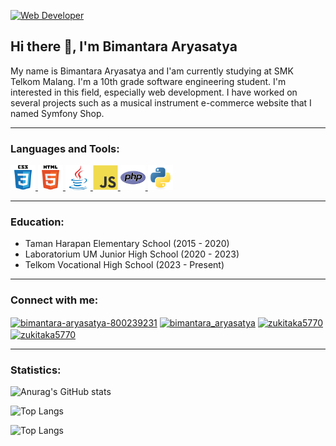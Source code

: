 <a href="https://www.linkedin.com/in/bimantara-aryasatya-800239231/" target="_blank" rel="noreferrer">![Web Developer](https://media.licdn.com/dms/image/v2/D5616AQHhIkhE8rNLvg/profile-displaybackgroundimage-shrink_350_1400/profile-displaybackgroundimage-shrink_350_1400/0/1714916438054?e=1735776000&v=beta&t=NIzuUOZleHVBy8fj-8E_fpf7Gk2g5qsbWBNzQrm00n0)</a>

## Hi there 👋, I'm Bimantara Aryasatya

My name is Bimantara Aryasatya and I'am currently studying at SMK Telkom Malang. I'm a 10th grade software engineering student. I'm interested in this field, especially web development. I have worked on several projects such as a musical instrument e-commerce website that I named Symfony Shop.
  
---

### Languages and Tools:
<p align="left"> 
<a href="https://www.w3schools.com/css/" target="_blank" rel="noreferrer"> <img src="https://raw.githubusercontent.com/devicons/devicon/master/icons/css3/css3-original-wordmark.svg" alt="css3" width="40" height="40"/> </a> 
<a href="https://www.w3.org/html/" target="_blank" rel="noreferrer"> <img src="https://raw.githubusercontent.com/devicons/devicon/master/icons/html5/html5-original-wordmark.svg" alt="html5" width="40" height="40"/> </a> 
<a href="https://www.java.com" target="_blank" rel="noreferrer"> <img src="https://raw.githubusercontent.com/devicons/devicon/master/icons/java/java-original.svg" alt="java" width="40" height="40"/> </a> 
<a href="https://developer.mozilla.org/en-US/docs/Web/JavaScript" target="_blank" rel="noreferrer"> <img src="https://raw.githubusercontent.com/devicons/devicon/master/icons/javascript/javascript-original.svg" alt="javascript" width="40" height="40"/> </a> 
<a href="https://www.php.net" target="_blank" rel="noreferrer"> <img src="https://raw.githubusercontent.com/devicons/devicon/master/icons/php/php-original.svg" alt="php" width="40" height="40"/> </a> 
<a href="https://www.python.org" target="_blank" rel="noreferrer"> <img src="https://raw.githubusercontent.com/devicons/devicon/master/icons/python/python-original.svg" alt="python" width="40" height="40"/> </a> </p>

---

### Education:
- Taman Harapan Elementary School (2015 - 2020)
- Laboratorium UM Junior High School (2020 - 2023)
- Telkom Vocational High School (2023 - Present)

---

### Connect with me:
<p align="left">
<a href="https://linkedin.com/in/bimantara-aryasatya-800239231" target="blank"><img align="center" src="https://raw.githubusercontent.com/rahuldkjain/github-profile-readme-generator/master/src/images/icons/Social/linked-in-alt.svg" alt="bimantara-aryasatya-800239231" height="30" width="40" /></a>
<a href="https://instagram.com/bimantara_aryasatya" target="blank"><img align="center" src="https://raw.githubusercontent.com/rahuldkjain/github-profile-readme-generator/master/src/images/icons/Social/instagram.svg" alt="bimantara_aryasatya" height="30" width="40" /></a>
<a href="https://www.youtube.com//@zukitaka5770" target="blank"><img align="center" src="https://raw.githubusercontent.com/rahuldkjain/github-profile-readme-generator/master/src/images/icons/Social/youtube.svg" alt="zukitaka5770" height="30" width="40" /></a>
<a href="https://github.com/bimantaraaryasatya" target="blank"><img align="center" src="https://raw.githubusercontent.com/rahuldkjain/github-profile-readme-generator/master/src/images/icons/Social/github.svg" alt="zukitaka5770" height="30" width="40" /></a>
</p> 

---
### Statistics:

![Anurag's GitHub stats](https://github-readme-stats.vercel.app/api?username=bimantaraaryasatya&show=reviews,discussions_started,discussions_answered,prs_merged,prs_merged_percentage&theme=tokyonight)

![Top Langs](https://github-readme-stats.vercel.app/api/top-langs/?username=bimantaraaryasatya&hide_progress=true&theme=tokyonight)

![Top Langs](https://github-readme-stats.vercel.app/api/top-langs/?username=bimantaraaryasatya&langs_count=8&theme=tokyonight)
